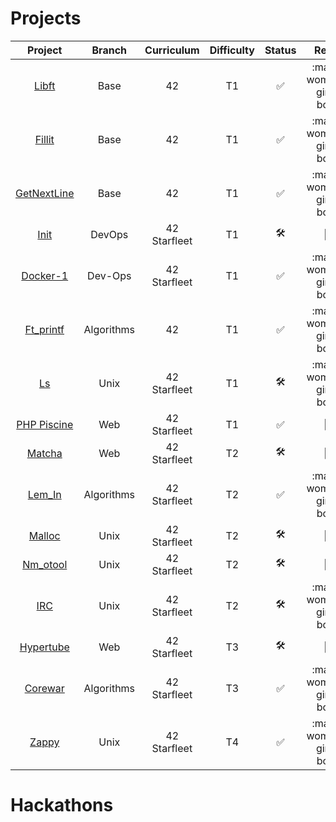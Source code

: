 
# Projects
|Project|Branch|Curriculum|Difficulty|Status|Repo
|:-:|:-:|:-:|:-:|:-:|:-:
|[Libft](https://github.com/psprawka/Libft)|Base|42|T1|:white_check_mark:|:man-woman-girl-boy:|
|[Fillit](https://github.com/psprawka/Fillit)|Base|42|T1|:white_check_mark:|:man-woman-girl-boy:|
|[GetNextLine](https://github.com/psprawka/GetNextLine)|Base|42|T1|:white_check_mark:|:man-woman-girl-boy:|
|[Init](https://github.com/psprawka/init)|DevOps|42 Starfleet|T1|:hammer_and_wrench:|:closed_lock_with_key:|
|[Docker-1](https://github.com/psprawka/docker-1)|Dev-Ops|42 Starfleet|T1|:white_check_mark:|:man-woman-girl-boy:|
|[Ft_printf](https://github.com/psprawka/ft_printf)|Algorithms|42|T1|:white_check_mark:|:man-woman-girl-boy:|
|[Ls](https://github.com/psprawka/ft_ls)|Unix|42 Starfleet|T1|:hammer_and_wrench:|:man-woman-girl-boy:|
|[PHP Piscine](https://github.com/psprawka/Php_piscine)|Web|42 Starfleet|T1|:white_check_mark:|:closed_lock_with_key:| 
|[Matcha](https://github.com/psprawka/Matcha)|Web|42 Starfleet|T2|:hammer_and_wrench:|:closed_lock_with_key:|
|[Lem_In](https://github.com/psprawka/Lem_in)|Algorithms|42 Starfleet|T2|:white_check_mark:|:man-woman-girl-boy:| 
|[Malloc](https://github.com/psprawka/ft_malloc)|Unix|42 Starfleet|T2|:hammer_and_wrench:|:closed_lock_with_key:|
|[Nm_otool](https://github.com/psprawka/nm-otool)|Unix|42 Starfleet|T2|:hammer_and_wrench:|:closed_lock_with_key:|
|[IRC](https://github.com/psprawka/IRC)|Unix|42 Starfleet|T2|:hammer_and_wrench:|:man-woman-girl-boy:|
|[Hypertube](https://github.com/psprawka/Hypertube)|Web|42 Starfleet|T3|:hammer_and_wrench:|:closed_lock_with_key:| 
|[Corewar](https://github.com/psprawka/corewar)|Algorithms|42 Starfleet|T3|:white_check_mark:|:man-woman-girl-boy:| 
|[Zappy](https://github.com/psprawka/Zappy)|Unix|42 Starfleet|T4|:white_check_mark:|:man-woman-girl-boy:|

# Hackathons
